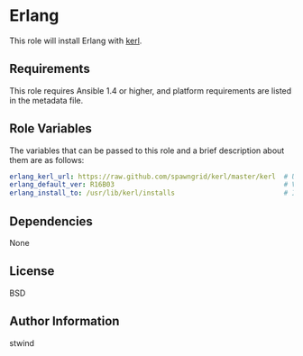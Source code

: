 Erlang
========

This role will install Erlang with [kerl](https://github.com/spawngrid/kerl).

Requirements
------------

This role requires Ansible 1.4 or higher, and platform requirements are listed in the metadata file.

Role Variables
--------------

The variables that can be passed to this role and a brief description about them are as follows:
```yaml
erlang_kerl_url: https://raw.github.com/spawngrid/kerl/master/kerl  # Url of the kerl script
erlang_default_ver: R16B03                                          # Version to install
erlang_install_to: /usr/lib/kerl/installs                           # Install location
```

Dependencies
------------

None

License
-------

BSD

Author Information
------------------

stwind
